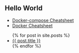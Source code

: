 ## Hello World

- [Docker-compose Cheatsheet](/docker-compose-cheatsheet.md)
- [Docker Cheatsheet](/docker-cheatsheet.md)


<ul>
  {% for post in site.posts %}
    <li>
      <a href="{{ post.url }}">{{ post.title }}</a>
    </li>
  {% endfor %}
</ul>